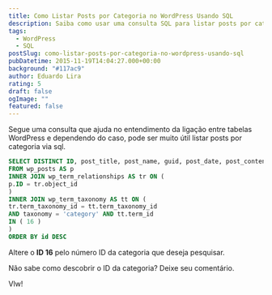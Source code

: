 ```yaml
---
title: Como Listar Posts por Categoria no WordPress Usando SQL
description: Saiba como usar uma consulta SQL para listar posts por categoria no WordPress. Este guia inclui instruções sobre como encontrar o ID da categoria desejada.
tags:
  - WordPress
  - SQL
postSlug: como-listar-posts-por-categoria-no-wordpress-usando-sql
pubDatetime: 2015-11-19T14:04:27.000+00:00
background: "#117ac9"
author: Eduardo Lira
rating: 5
draft: false
ogImage: ""
featured: false
---
```


Segue uma consulta que ajuda no entendimento da ligação entre tabelas WordPress e dependendo do caso, pode ser muito útil listar posts por categoria via sql.

```sql
SELECT DISTINCT ID, post_title, post_name, guid, post_date, post_content
FROM wp_posts AS p
INNER JOIN wp_term_relationships AS tr ON (
p.ID = tr.object_id
)
INNER JOIN wp_term_taxonomy AS tt ON (
tr.term_taxonomy_id = tt.term_taxonomy_id
AND taxonomy = 'category' AND tt.term_id
IN ( 16 )
)
ORDER BY id DESC
```

Altere o **ID 16** pelo número ID da categoria que deseja pesquisar.

Não sabe como descobrir o ID da categoria? Deixe seu comentário.

Vlw!
